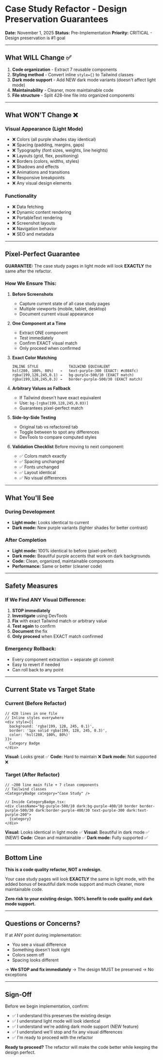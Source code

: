 # Case Study Refactor - Design Preservation Guarantees

**Date:** November 1, 2025
**Status:** Pre-Implementation
**Priority:** CRITICAL - Design preservation is #1 goal

---

## What WILL Change ✅

1. **Code organization** - Extract 7 reusable components
2. **Styling method** - Convert inline `style={}` to Tailwind classes
3. **Dark mode support** - Add NEW dark mode variants (doesn't affect light mode)
4. **Maintainability** - Cleaner, more maintainable code
5. **File structure** - Split 428-line file into organized components

---

## What WON'T Change ❌

### Visual Appearance (Light Mode)
- ❌ Colors (all purple shades stay identical)
- ❌ Spacing (padding, margins, gaps)
- ❌ Typography (font sizes, weights, line heights)
- ❌ Layouts (grid, flex, positioning)
- ❌ Borders (colors, widths, styles)
- ❌ Shadows and effects
- ❌ Animations and transitions
- ❌ Responsive breakpoints
- ❌ Any visual design elements

### Functionality
- ❌ Data fetching
- ❌ Dynamic content rendering
- ❌ PortableText rendering
- ❌ Screenshot layouts
- ❌ Navigation behavior
- ❌ SEO and metadata

---

## Pixel-Perfect Guarantee

**GUARANTEE:** The case study pages in light mode will look **EXACTLY** the same after the refactor.

### How We Ensure This:

1. **Before Screenshots**
   - Capture current state of all case study pages
   - Multiple viewports (mobile, tablet, desktop)
   - Document current visual appearance

2. **One Component at a Time**
   - Extract ONE component
   - Test immediately
   - Confirm EXACT visual match
   - Only proceed when confirmed

3. **Exact Color Matching**
   ```
   INLINE STYLE              TAILWIND EQUIVALENT
   hsl(280, 100%, 80%)   →   text-purple-300 (EXACT: #c084fc)
   rgba(199,128,245,0.1) →   bg-purple-500/10 (EXACT match)
   rgba(199,128,245,0.3) →   border-purple-500/30 (EXACT match)
   ```

4. **Arbitrary Values as Fallback**
   - If Tailwind doesn't have exact equivalent
   - Use: `bg-[rgba(199,128,245,0.03)]`
   - Guarantees pixel-perfect match

5. **Side-by-Side Testing**
   - Original tab vs refactored tab
   - Toggle between to spot any differences
   - DevTools to compare computed styles

6. **Validation Checklist**
   Before moving to next component:
   - ✅ Colors match exactly
   - ✅ Spacing unchanged
   - ✅ Fonts unchanged
   - ✅ Layout identical
   - ✅ No visual differences

---

## What You'll See

### During Development
- **Light mode:** Looks identical to current
- **Dark mode:** New purple variants (lighter shades for better contrast)

### After Completion
- **Light mode:** 100% identical to before (pixel-perfect)
- **Dark mode:** Beautiful purple accents that work on dark backgrounds
- **Code:** Clean, organized, maintainable components
- **Performance:** Same or better (cleaner code)

---

## Safety Measures

### If We Find ANY Visual Difference:

1. **STOP immediately**
2. **Investigate** using DevTools
3. **Fix** with exact Tailwind match or arbitrary value
4. **Test again** to confirm
5. **Document** the fix
6. **Only proceed** when EXACT match confirmed

### Emergency Rollback:
- Every component extraction = separate git commit
- Easy to revert if needed
- Can roll back to any point

---

## Current State vs Target State

### Current (Before Refactor)
```tsx
// 428 lines in one file
// Inline styles everywhere
<div style={{
  background: 'rgba(199, 128, 245, 0.1)',
  border: '1px solid rgba(199, 128, 245, 0.3)',
  color: 'hsl(280, 100%, 80%)'
}}>
  Category Badge
</div>
```

**Visual:** Looks great ✅
**Code:** Hard to maintain ❌
**Dark mode:** Not supported ❌

### Target (After Refactor)
```tsx
// ~200 line main file + 7 clean components
// Tailwind classes
<CategoryBadge category="Case Study" />

// Inside CategoryBadge.tsx:
<div className="bg-purple-500/10 dark:bg-purple-400/10 border border-purple-500/30 dark:border-purple-400/30 text-purple-300 dark:text-purple-200">
  {category}
</div>
```

**Visual:** Looks identical in light mode ✅
**Visual:** Beautiful in dark mode ✅ (NEW!)
**Code:** Clean and maintainable ✅
**Dark mode:** Fully supported ✅

---

## Bottom Line

**This is a code quality refactor, NOT a redesign.**

Your case study pages will look **EXACTLY** the same in light mode, with the added bonus of beautiful dark mode support and much cleaner, more maintainable code.

**Zero risk to your existing design. 100% benefit to code quality and dark mode support.**

---

## Questions or Concerns?

If at ANY point during implementation:
- You see a visual difference
- Something doesn't look right
- Colors seem off
- Spacing looks different

→ **We STOP and fix immediately**
→ The design MUST be preserved
→ No exceptions

---

## Sign-Off

Before we begin implementation, confirm:
- ✅ I understand this preserves the existing design
- ✅ I understand light mode will look identical
- ✅ I understand we're adding dark mode support (NEW feature)
- ✅ I understand we'll stop and fix any visual differences
- ✅ I'm ready to proceed with the refactor

**Ready to proceed?** The refactor will make the code better while keeping the design perfect.
